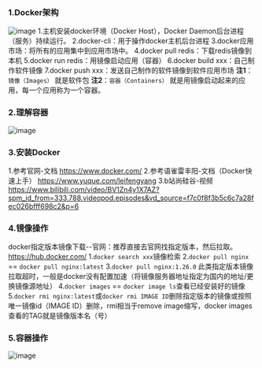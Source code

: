 ### 1.Docker架构
![image](https://github.com/user-attachments/assets/88250f5c-48e0-4fdf-b181-90e679e5e5dc)
1.主机安装docker环境（Docker Host），Docker Daemon后台进程（服务）持续运行。
2.docker-cli：用于操作docker主机后台进程
3.docker应用市场：将所有的应用集中到应用市场中。
4.docker pull redis：下载redis镜像到本机
5.docker run redis：用镜像启动应用（容器）
6.docker build xxx：自己制作软件镜像
7.docker push xxx：发送自己制作的软件镜像到软件应用市场
**注1**：`镜像（Images）` 就是软件包
**注2**：`容器（Containers）` 就是用镜像启动起来的应用，每一个应用称为一个容器。
### 2.理解容器
![image](https://github.com/user-attachments/assets/494dc180-1924-4f4d-98c0-ae92240baa5c)
### 3.安装Docker
1.参考官网-文档
https://www.docker.com/
2.参考语雀雷丰阳-文档（Docker快速上手）
https://www.yuque.com/leifengyang
3.b站尚硅谷-视频
https://www.bilibili.com/video/BV1Zn4y1X7AZ?spm_id_from=333.788.videopod.episodes&vd_source=f7c0f8f3b5c6c7a28fec026bfff698c2&p=6
### 4.镜像操作
docker指定版本镜像下载--官网：推荐直接去官网找指定版本，然后拉取。
https://hub.docker.com/
1.`docker search xxx`镜像检索
2.`docker pull nginx` == `docker pull nginx:latest`
3.`docker pull nginx:1.26.0`   此类指定版本镜像拉取超时，一般是docker没有配置加速（将镜像服务器地址指定为国内的地址/更换镜像源地址）
4.`docker images` == `docker image ls`查看已经安装好的镜像
5.`docker rmi nginx:latest`或`docker rmi IMAGE ID`删除指定版本的镜像或按照唯一镜像id（IMAGE ID）删除，rmi相当于remove image缩写，docker images 查看的TAG就是镜像版本名（号）
### 5.容器操作
![image](https://github.com/user-attachments/assets/dc55ade2-e433-460b-882c-db8f5255ad02)
